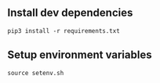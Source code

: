 ## Install dev dependencies
```
pip3 install -r requirements.txt
```

## Setup environment variables
```
source setenv.sh
```
